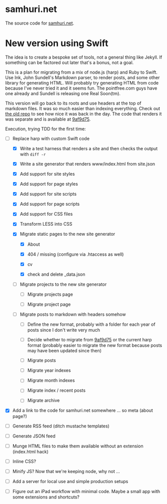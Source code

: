 # samhuri.net

The source code for [samhuri.net](https://samhuri.net).

# New version using Swift

The idea is to create a bespoke set of tools, not a general thing like Jekyll. If something can be factored out later that's a bonus, not a goal.

This is a plan for migrating from a mix of node.js (harp) and Ruby to Swift. Use Ink, John Sundell's Markdown parser, to render posts, and some other library for generating HTML. Will probably try generating HTML from code because I've never tried it and it seems fun. The pointfree.com guys have one already and Sundell is releasing one Real Soon(tm).

This version will go back to its roots and use headers at the top of markdown files. It was so much easier than indexing everything. Check out [the old repo][old repo] to see how nice it was back in the day. The code that renders it was separate and is available at [9af9d75][].

[old repo]: https://github.com/samsonjs/blog
[9af9d75]: https://github.com/samsonjs/samhuri.net/tree/9af9d75565133104beb54f1bfdd3d4efe3e16982

Execution, trying TDD for the first time:

- [ ] Replace harp with custom Swift code

    - [x] Write a test harness that renders a site and then checks the output with `diff -r`

    - [x] Write a site generator that renders www/index.html from site.json

    - [x] Add support for site styles

    - [x] Add support for page styles

    - [x] Add support for site scripts

    - [x] Add support for page scripts

    - [x] Add support for CSS files

    - [x] Transform LESS into CSS

    - [x] Migrate static pages to the new site generator

        - [x] About

        - [x] 404 / missing (configure via .htaccess as well)

        - [x] cv

        - [x] check and delete _data.json

    - [ ] Migrate projects to the new site generator

        - [ ] Migrate projects page

        - [ ] Migrate project page

    - [ ] Migrate posts to markdown with headers somehow

        - [ ] Define the new format, probably with a folder for each year of posts since I don't write very much

        - [ ] Decide whether to migrate from [9af9d75][] or the current harp format (probably easier to migrate the new format because posts may have been updated since then)

        - [ ] Migrate posts

        - [ ] Migrate year indexes

        - [ ] Migrate month indexes

        - [ ] Migrate index / recent posts

        - [ ] Migrate archive

- [x] Add a link to the code for samhuri.net somewhere ... so meta (about page?)

- [ ] Generate RSS feed (ditch mustache templates)

- [ ] Generate JSON feed

- [ ] Munge HTML files to make them available without an extension (index.html hack)

- [ ] Inline CSS?

- [ ] Minify JS? Now that we're keeping node, why not ...

- [ ] Add a server for local use and simple production setups

- [ ] Figure out an iPad workflow with minimal code. Maybe a small app with some extensions and shortcuts?
